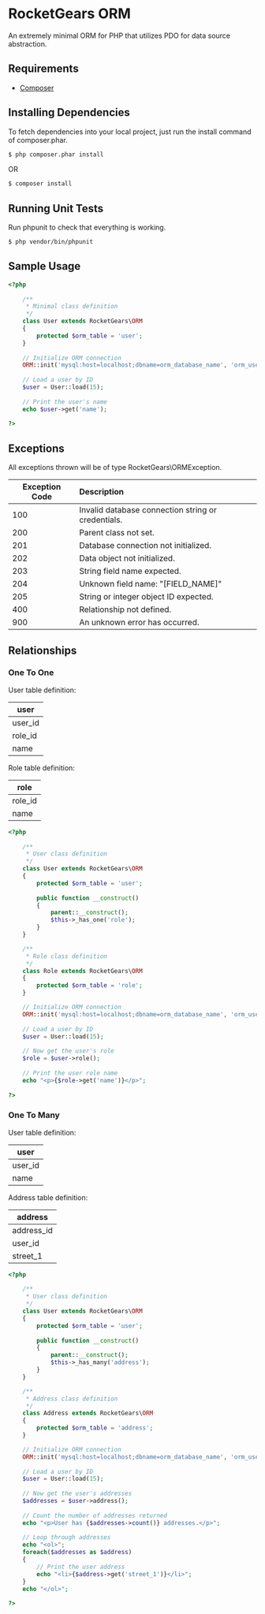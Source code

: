 # RocketGears ORM

An extremely minimal ORM for PHP that utilizes PDO for data source abstraction.

## Requirements

* [Composer](http://getcomposer.org)

## Installing Dependencies

To fetch dependencies into your local project, just run the install command of composer.phar.

```bash
$ php composer.phar install
```

OR

```bash
$ composer install
```

## Running Unit Tests

Run phpunit to check that everything is working.

```bash
$ php vendor/bin/phpunit
```

## Sample Usage
```php
<?php
	
	/**
	 * Minimal class definition
	 */
	class User extends RocketGears\ORM
	{
		protected $orm_table = 'user';
	}
	
	// Initialize ORM connection
	ORM::init('mysql:host=localhost;dbname=orm_database_name', 'orm_username', 'orm_password');
	
	// Load a user by ID
	$user = User::load(15);
	
	// Print the user's name
	echo $user->get('name');
	
?>
```

## Exceptions

All exceptions thrown will be of type RocketGears\ORMException.

Exception Code   | Description
---------------- | :-------------
100              | Invalid database connection string or credentials.
200              | Parent class not set.
201              | Database connection not initialized.
202              | Data object not initialized.
203              | String field name expected.
204              | Unknown field name: "[FIELD_NAME]"
205              | String or integer object ID expected.
400              | Relationship not defined.
900              | An unknown error has occurred.

## Relationships

### One To One

User table definition:

| user             
| ---------------- 
| user_id
| role_id       
| name                    

Role table definition:

| role
| ----------------
| role_id
| name

```php
<?php
	
	/**
	 * User class definition
	 */
	class User extends RocketGears\ORM
	{
		protected $orm_table = 'user';
		
		public function __construct()
		{
			parent::__construct();
			$this->_has_one('role');
		}
	}

	/**
	 * Role class definition
	 */
	class Role extends RocketGears\ORM
	{
		protected $orm_table = 'role';
	}

	// Initialize ORM connection
	ORM::init('mysql:host=localhost;dbname=orm_database_name', 'orm_username', 'orm_password');
	
	// Load a user by ID
	$user = User::load(15);
	
	// Now get the user's role
	$role = $user->role();
	
	// Print the user role name
	echo "<p>{$role->get('name')}</p>";
	
?>
```

### One To Many

User table definition:

| user             
| ---------------- 
| user_id          
| name             

Address table definition:

| address
| ----------------
| address_id
| user_id
| street_1

```php
<?php
	
	/**
	 * User class definition
	 */
	class User extends RocketGears\ORM
	{
		protected $orm_table = 'user';
		
		public function __construct()
		{
			parent::__construct();
			$this->_has_many('address');
		}
	}

	/**
	 * Address class definition
	 */
	class Address extends RocketGears\ORM
	{
		protected $orm_table = 'address';
	}

	// Initialize ORM connection
	ORM::init('mysql:host=localhost;dbname=orm_database_name', 'orm_username', 'orm_password');
	
	// Load a user by ID
	$user = User::load(15);
	
	// Now get the user's addresses
	$addresses = $user->address();
	
	// Count the number of addresses returned
	echo "<p>User has {$addresses->count()} addresses.</p>";
	
	// Loop through addresses
	echo "<ol>";
	foreach($addresses as $address)
	{
		// Print the user address
		echo "<li>{$address->get('street_1')}</li>";
	}
	echo "</ol>";
	
?>
```